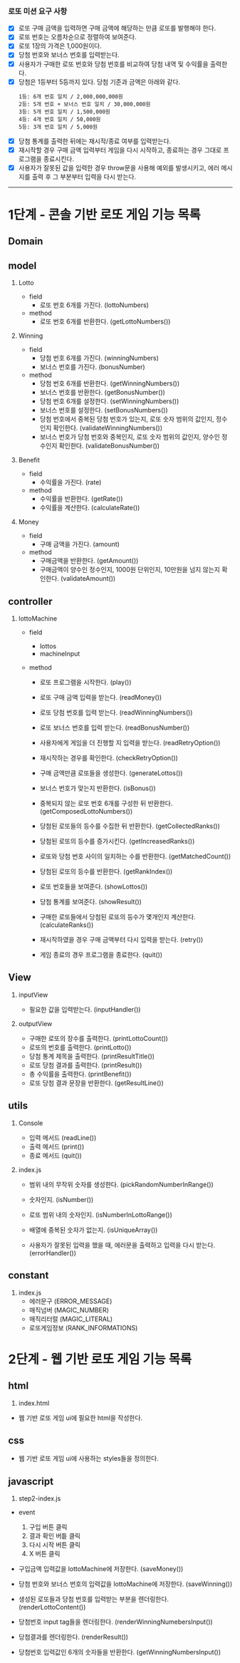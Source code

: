 ### 로또 미션 요구 사항

- [x] 로또 구매 금액을 입력하면 구매 금액에 해당하는 만큼 로또를 발행해야 한다.
- [x] 로또 번호는 오름차순으로 정렬하여 보여준다.
- [x] 로또 1장의 가격은 1,000원이다.
- [x] 당첨 번호와 보너스 번호를 입력받는다.
- [x] 사용자가 구매한 로또 번호와 당첨 번호를 비교하여 당첨 내역 및 수익률을 출력한다.
- [x] 당첨은 1등부터 5등까지 있다. 당첨 기준과 금액은 아래와 같다.
  ```
  1등: 6개 번호 일치 / 2,000,000,000원
  2등: 5개 번호 + 보너스 번호 일치 / 30,000,000원
  3등: 5개 번호 일치 / 1,500,000원
  4등: 4개 번호 일치 / 50,000원
  5등: 3개 번호 일치 / 5,000원
  ```
- [x] 당첨 통계를 출력한 뒤에는 재시작/종료 여부를 입력받는다.
- [x] 재시작할 경우 구매 금액 입력부터 게임을 다시 시작하고, 종료하는 경우 그대로 프로그램을 종료시킨다.
- [x] 사용자가 잘못된 값을 입력한 경우 throw문을 사용해 예외를 발생시키고, 에러 메시지를 출력 후 그 부분부터 입력을 다시 받는다.

---

# 1단계 - 콘솔 기반 로또 게임 기능 목록

## Domain

## model

1. Lotto

   - field
     - 로또 번호 6개를 가진다. (lottoNumbers)
   - method
     - 로또 번호 6개를 반환한다. (getLottoNumbers())

2. Winning

   - field
     - 당첨 번호 6개를 가진다. (winningNumbers)
     - 보너스 번호를 가진다. (bonusNumber)
   - method
     - 당첨 번호 6개를 반환한다. (getWinningNumbers())
     - 보너스 번호를 반환한다. (getBonusNumber())
     - 당첨 번호 6개를 설정한다. (setWinningNumbers())
     - 보너스 번호를 설정한다. (setBonusNumbers())
     - 당첨 번호에서 중복된 당첨 번호가 있는지, 로또 숫자 범위의 값인지, 정수인지 확인한다. (validateWinningNumbers())
     - 보너스 번호가 당첨 번호와 중복인지, 로또 숫자 범위의 값인지, 양수인 정수인지 확인한다. (validateBonusNumber())

3. Benefit

   - field
     - 수익률을 가진다. (rate)
   - method
     - 수익률을 반환한다. (getRate())
     - 수익률을 계산한다. (calculateRate())

4. Money

   - field
     - 구매 금액을 가진다. (amount)
   - method
     - 구매금액을 반환한다. (getAmount())
     - 구매금액이 양수인 정수인지, 1000원 단위인지, 10만원을 넘지 않는지 확인한다. (validateAmount())

## controller

1. lottoMachine

   - field

     - lottos
     - machineInput

   - method

     - 로또 프로그램을 시작한다. (play())
     - 로또 구매 금액 입력을 받는다. (readMoney())
     - 로또 당첨 번호를 입력 받는다. (readWinningNumbers())
     - 로또 보너스 번호를 입력 받는다. (readBonusNumber())
     - 사용자에게 게임을 더 진행할 지 입력을 받는다. (readRetryOption())

     - 재시작하는 경우를 확인한다. (checkRetryOption())
     - 구매 금액만큼 로또들을 생성한다. (generateLottos())
     - 보너스 번호가 맞는지 반환한다. (isBonus())

     - 중복되지 않는 로또 번호 6개를 구성한 뒤 반환한다. (getComposedLottoNumbers())
     - 당첨된 로또들의 등수를 수집한 뒤 반환한다. (getCollectedRanks())
     - 당첨된 로또의 등수를 증가시킨다. (getIncreasedRanks())
     - 로또와 당첨 번호 사이의 일치하는 수를 반환한다. (getMatchedCount())
     - 당첨된 로또의 등수를 반환한다. (getRankIndex())

     - 로또 번호들을 보여준다. (showLottos())
     - 당첨 통계를 보여준다. (showResult())
     - 구매한 로또들에서 당첨된 로또의 등수가 몇개인지 계산한다. (calculateRanks())

     - 재시작하였을 경우 구매 금액부터 다시 입력을 받는다. (retry())
     - 게임 종료의 경우 프로그램을 종료한다. (quit())

## View

1. inputView

   - 필요한 값을 입력받는다. (inputHandler())

2. outputView

   - 구매한 로또의 장수를 출력한다. (printLottoCount())
   - 로또의 번호를 출력한다. (printLotto())
   - 당첨 통계 제목을 출력한다. (printResultTitle())
   - 로또 당첨 결과를 출력한다. (printResult())
   - 총 수익률을 출력한다. (printBenefit())
   - 로또 당첨 결과 문장을 반환한다. (getResultLine())

## utils

1. Console

   - 입력 메서드 (readLine())
   - 출력 메서드 (print())
   - 종료 메서드 (quit())

2. index.js

   - 범위 내의 무작위 숫자를 생성한다. (pickRandomNumberInRange())

   - 숫자인지. (isNumber())
   - 로또 범위 내의 숫자인지. (isNumberInLottoRange())
   - 배열에 중복된 숫자가 없는지. (isUniqueArray())

   - 사용자가 잘못된 입력을 했을 때, 에러문을 출력하고 입력을 다시 받는다. (errorHandler())

## constant

1. index.js
   - 에러문구 (ERROR_MESSAGE)
   - 매직넘버 (MAGIC_NUMBER)
   - 매직리터럴 (MAGIC_LITERAL)
   - 로또게임정보 (RANK_INFORMATIONS)

# 2단계 - 웹 기반 로또 게임 기능 목록

## html

1. index.html

- 웹 기반 로또 게임 ui에 필요한 html을 작성한다.

## css

- 웹 기반 로또 게임 ui에 사용하는 styles들을 정의한다.

## javascript

1. step2-index.js

- event

  1. 구입 버튼 클릭
  2. 결과 확인 버틑 클릭
  3. 다시 시작 버튼 클릭
  4. X 버튼 클릭

- 구입금액 입력값을 lottoMachine에 저장한다. (saveMoney())
- 당첨 번호와 보너스 번호의 입력값을 lottoMachine에 저장한다. (saveWinning())

- 생성된 로또들과 당첨 번호를 입력받는 부분을 렌더링한다. (renderLottoContent())
- 당첨번호 input tag들을 렌더링한다. (renderWinningNumebersInput())
- 당첨결과를 렌더링한다. (renderResult())

- 당첨번호 입력값인 6개의 숫자들을 반환한다. (getWinningNumbersInput())
